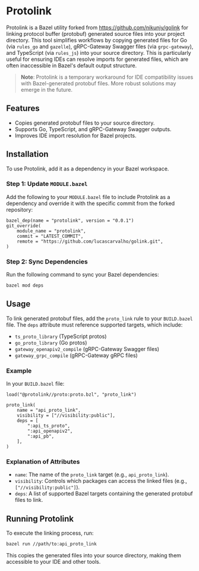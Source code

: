 # Protolink

Protolink is a Bazel utility forked from https://github.com/nikunjy/golink for linking protocol buffer (protobuf) generated source files into your project directory. This tool simplifies workflows by copying generated files for Go (via `rules_go` and `gazelle`), gRPC-Gateway Swagger files (via `grpc-gateway`), and TypeScript (via `rules_js`) into your source directory. This is particularly useful for ensuring IDEs can resolve imports for generated files, which are often inaccessible in Bazel's default output structure.

> **Note**: Protolink is a temporary workaround for IDE compatibility issues with Bazel-generated protobuf files. More robust solutions may emerge in the future.

## Features

- Copies generated protobuf files to your source directory.
- Supports Go, TypeScript, and gRPC-Gateway Swagger outputs.
- Improves IDE import resolution for Bazel projects.


## Installation

To use Protolink, add it as a dependency in your Bazel workspace.

### Step 1: Update `MODULE.bazel`

Add the following to your `MODULE.bazel` file to include Protolink as a dependency and override it with the specific commit from the forked repository:

```bazel
bazel_dep(name = "protolink", version = "0.0.1")
git_override(
    module_name = "protolink",
    commit = "LATEST_COMMIT",
    remote = "https://github.com/lucascarvalho/golink.git",
)
```

### Step 2: Sync Dependencies

Run the following command to sync your Bazel dependencies:

```bash
bazel mod deps
```

## Usage

To link generated protobuf files, add the `proto_link` rule to your `BUILD.bazel` file. The `deps` attribute must reference supported targets, which include:

- `ts_proto_library` (TypeScript protos)
- `go_proto_library` (Go protos)
- `gateway_openapiv2_compile` (gRPC-Gateway Swagger files)
- `gateway_grpc_compile` (gRPC-Gateway gRPC files)

### Example

In your `BUILD.bazel` file:

```bazel
load("@protolink//proto:proto.bzl", "proto_link")

proto_link(
    name = "api_proto_link",
    visibility = ["//visibility:public"],
    deps = [
        ":api_ts_proto",
        ":api_openapiv2",
        ":api_pb",
    ],
)
```

### Explanation of Attributes

- `name`: The name of the `proto_link` target (e.g., `api_proto_link`).
- `visibility`: Controls which packages can access the linked files (e.g., `["//visibility:public"]`).
- `deps`: A list of supported Bazel targets containing the generated protobuf files to link.

## Running Protolink

To execute the linking process, run:

```bash
bazel run //path/to:api_proto_link
```

This copies the generated files into your source directory, making them accessible to your IDE and other tools.
